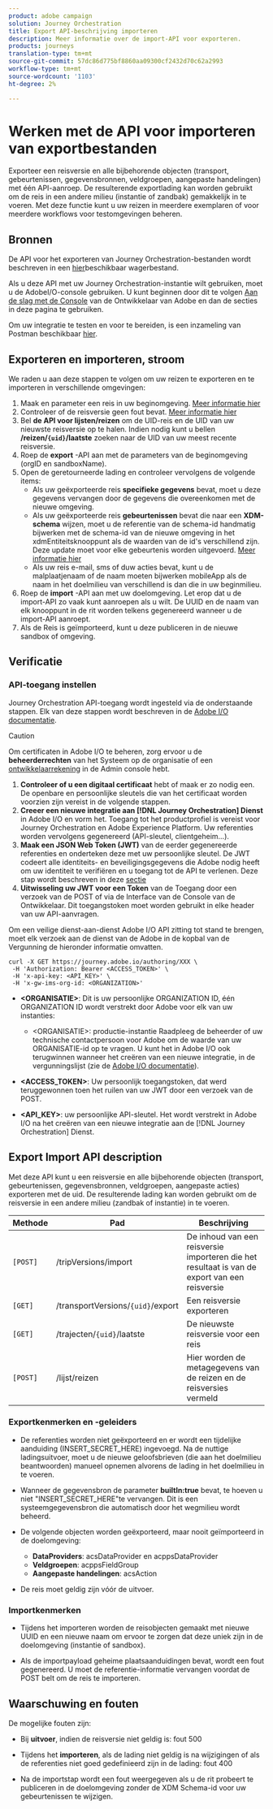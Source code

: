 ```yaml
---
product: adobe campaign
solution: Journey Orchestration
title: Export API-beschrijving importeren
description: Meer informatie over de import-API voor exporteren.
products: journeys
translation-type: tm+mt
source-git-commit: 57dc86d775bf8860aa09300cf2432d70c62a2993
workflow-type: tm+mt
source-wordcount: '1103'
ht-degree: 2%

---
```



# Werken met de API voor importeren van exportbestanden

Exporteer een reisversie en alle bijbehorende objecten (transport, gebeurtenissen, gegevensbronnen, veldgroepen, aangepaste handelingen) met één API-aanroep. De resulterende exportlading kan worden gebruikt om de reis in een andere milieu (instantie of zandbak) gemakkelijk in te voeren.
Met deze functie kunt u uw reizen in meerdere exemplaren of voor meerdere workflows voor testomgevingen beheren.


## Bronnen

De API voor het exporteren van Journey Orchestration-bestanden wordt beschreven in een [hier](https://adobedocs.github.io/JourneyAPI/docs/)beschikbaar wagerbestand.

Als u deze API met uw Journey Orchestration-instantie wilt gebruiken, moet u de AdobeI/O-console gebruiken. U kunt beginnen door dit te volgen [Aan de slag met de Console](https://www.adobe.io/apis/experienceplatform/console/docs.html#!AdobeDocs/adobeio-console/master/getting-started.md) van de Ontwikkelaar van Adobe en dan de secties in deze pagina te gebruiken.

Om uw integratie te testen en voor te bereiden, is een inzameling van Postman beschikbaar [hier](https://raw.githubusercontent.com/AdobeDocs/JourneyAPI/master/postman-collections/Journey-Orchestration_Export-import-API_postman-collection.json).


## Exporteren en importeren, stroom

We raden u aan deze stappen te volgen om uw reizen te exporteren en te importeren in verschillende omgevingen:

1. Maak en parameter een reis in uw beginomgeving. [Meer informatie hier](https://docs.adobe.com/content/help/nl-NL/journeys/using/building-journeys/about-journey-building/journey.html)
1. Controleer of de reisversie geen fout bevat. [Meer informatie hier](https://docs.adobe.com/content/help/en/journeys/using/building-journeys/testing-the-journey.html)
1. Bel **de API voor lijsten/reizen** om de UID-reis en de UID van uw nieuwste reisversie op te halen. Indien nodig kunt u bellen **/reizen/`{uid}`/laatste** zoeken naar de UID van uw meest recente reisversie.
1. Roep de **export** -API aan met de parameters van de beginomgeving (orgID en sandboxName).
1. Open de geretourneerde lading en controleer vervolgens de volgende items:
   * Als uw geëxporteerde reis **specifieke gegevens** bevat, moet u deze gegevens vervangen door de gegevens die overeenkomen met de nieuwe omgeving.
   * Als uw geëxporteerde reis **gebeurtenissen** bevat die naar een **XDM-schema** wijzen, moet u de referentie van de schema-id handmatig bijwerken met de schema-id van de nieuwe omgeving in het xdmEntiteitsknooppunt als de waarden van de id&#39;s verschillend zijn. Deze update moet voor elke gebeurtenis worden uitgevoerd. [Meer informatie hier](https://docs.adobe.com/content/help/en/journeys/using/events-journeys/experience-event-schema.html)
   * Als uw reis e-mail, sms of duw acties bevat, kunt u de malplaatjenaam of de naam moeten bijwerken mobileApp als de naam in het doelmilieu van verschillend is dan die in uw beginmilieu.
1. Roep de **import** -API aan met uw doelomgeving. Let erop dat u de import-API zo vaak kunt aanroepen als u wilt. De UUID en de naam van elk knooppunt in de rit worden telkens gegenereerd wanneer u de import-API aanroept.
1. Als de Reis is geïmporteerd, kunt u deze publiceren in de nieuwe sandbox of omgeving.


## Verificatie

### API-toegang instellen

Journey Orchestration API-toegang wordt ingesteld via de onderstaande stappen. Elk van deze stappen wordt beschreven in de [Adobe I/O documentatie](https://www.adobe.io/authentication/auth-methods.html#!AdobeDocs/adobeio-auth/master/AuthenticationOverview/ServiceAccountIntegration.md).

>[!CAUTION]
>
>Om certificaten in Adobe I/O te beheren, zorg ervoor u de <b>beheerderrechten</b> van het Systeem op de organisatie of een [ontwikkelaarrekening](https://helpx.adobe.com/enterprise/using/manage-developers.html) in de Admin console hebt.

1. **Controleer of u een digitaal certificaat** hebt of maak er zo nodig een. De openbare en persoonlijke sleutels die van het certificaat worden voorzien zijn vereist in de volgende stappen.
1. **Creeer een nieuwe integratie aan [!DNL Journey Orchestration] Dienst** in Adobe I/O en vorm het. Toegang tot het productprofiel is vereist voor Journey Orchestration en Adobe Experience Platform. Uw referenties worden vervolgens gegenereerd (API-sleutel, clientgeheim...).
1. **Maak een JSON Web Token (JWT)** van de eerder gegenereerde referenties en onderteken deze met uw persoonlijke sleutel. De JWT codeert alle identiteits- en beveiligingsgegevens die Adobe nodig heeft om uw identiteit te verifiëren en u toegang tot de API te verlenen. Deze stap wordt beschreven in deze [sectie](https://www.adobe.io/authentication/auth-methods.html#!AdobeDocs/adobeio-auth/master/JWT/JWT.md)
1. **Uitwisseling uw JWT voor een Token** van de Toegang door een verzoek van de POST of via de Interface van de Console van de Ontwikkelaar. Dit toegangstoken moet worden gebruikt in elke header van uw API-aanvragen.

Om een veilige dienst-aan-dienst Adobe I/O API zitting tot stand te brengen, moet elk verzoek aan de dienst van de Adobe in de kopbal van de Vergunning de hieronder informatie omvatten.

```
curl -X GET https://journey.adobe.io/authoring/XXX \
 -H 'Authorization: Bearer <ACCESS_TOKEN>' \
 -H 'x-api-key: <API_KEY>' \
 -H 'x-gw-ims-org-id: <ORGANIZATION>'
```

* **&lt;ORGANISATIE>**: Dit is uw persoonlijke ORGANIZATION ID, één ORGANIZATION ID wordt verstrekt door Adobe voor elk van uw instanties:

   * &lt;ORGANISATIE>: productie-instantie
   Raadpleeg de beheerder of uw technische contactpersoon voor Adobe om de waarde van uw ORGANISATIE-id op te vragen. U kunt het in Adobe I/O ook terugwinnen wanneer het creëren van een nieuwe integratie, in de vergunningslijst (zie de [Adobe I/O documentatie](https://www.adobe.io/authentication.html)).

* **&lt;ACCESS_TOKEN>**: Uw persoonlijk toegangstoken, dat werd teruggewonnen toen het ruilen van uw JWT door een verzoek van de POST.

* **&lt;API_KEY>**: uw persoonlijke API-sleutel. Het wordt verstrekt in Adobe I/O na het creëren van een nieuwe integratie aan de [!DNL Journey Orchestration] Dienst.



## Export Import API description

Met deze API kunt u een reisversie en alle bijbehorende objecten (transport, gebeurtenissen, gegevensbronnen, veldgroepen, aangepaste acties) exporteren met de uid.
De resulterende lading kan worden gebruikt om de reisversie in een andere milieu (zandbak of instantie) in te voeren.

| Methode | Pad | Beschrijving |
|---|---|---|
| `[POST]` | /tripVersions/import | De inhoud van een reisversie importeren die het resultaat is van de export van een reisversie |
| `[GET]` | /transportVersions/`{uid}`/export | Een reisversie exporteren |
| `[GET]` | /trajecten/`{uid}`/laatste | De nieuwste reisversie voor een reis |
| `[POST]` | /lijst/reizen | Hier worden de metagegevens van de reizen en de reisversies vermeld |


### Exportkenmerken en -geleiders

* De referenties worden niet geëxporteerd en er wordt een tijdelijke aanduiding (INSERT_SECRET_HERE) ingevoegd.
Na de nuttige ladingsuitvoer, moet u de nieuwe geloofsbrieven (die aan het doelmilieu beantwoorden) manueel opnemen alvorens de lading in het doelmilieu in te voeren.

* Wanneer de gegevensbron de parameter **builtIn:true** bevat, te hoeven u niet &quot;INSERT_SECRET_HERE&quot;te vervangen. Dit is een systeemgegevensbron die automatisch door het wegmilieu wordt beheerd.

* De volgende objecten worden geëxporteerd, maar nooit geïmporteerd in de doelomgeving:
   * **DataProviders**:  acsDataProvider en acppsDataProvider
   * **Veldgroepen**: acppsFieldGroup
   * **Aangepaste handelingen**: acsAction

* De reis moet geldig zijn vóór de uitvoer.

### Importkenmerken

* Tijdens het importeren worden de reisobjecten gemaakt met nieuwe UUID en een nieuwe naam om ervoor te zorgen dat deze uniek zijn in de doelomgeving (instantie of sandbox).

* Als de importpayload geheime plaatsaanduidingen bevat, wordt een fout gegenereerd. U moet de referentie-informatie vervangen voordat de POST belt om de reis te importeren.

## Waarschuwing en fouten

De mogelijke fouten zijn:

* Bij **uitvoer**, indien de reisversie niet geldig is: fout 500

* Tijdens het **importeren**, als de lading niet geldig is na wijzigingen of als de referenties niet goed gedefinieerd zijn in de lading: fout 400

* Na de importstap wordt een fout weergegeven als u de rit probeert te publiceren in de doelomgeving zonder de XDM Schema-id voor uw gebeurtenissen te wijzigen.

